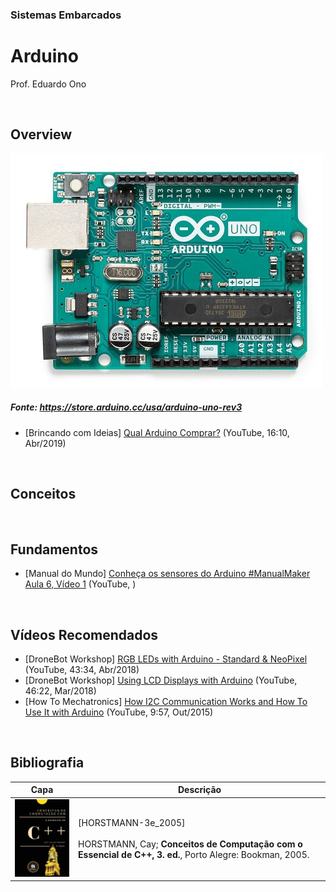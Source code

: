 ### Sistemas Embarcados

# Arduino

Prof. Eduardo Ono

<br>

## Overview

![Arduino Uno](imagens/arduino-uno.jpg)

##### Fonte: https://store.arduino.cc/usa/arduino-uno-rev3

- [Brincando com Ideias] [Qual Arduino Comprar?](https://www.youtube.com/watch?v=FbYd9KPkkl4) (YouTube, 16:10, Abr/2019)

<br>

## Conceitos

<br>

## Fundamentos

- [Manual do Mundo] [Conheça os sensores do Arduino #ManualMaker Aula 6, Vídeo 1](https://www.youtube.com/watch?v=vEdYjAbzrAE) (YouTube, )

<br>

## Vídeos Recomendados

* [DroneBot Workshop] [RGB LEDs with Arduino - Standard & NeoPixel](https://www.youtube.com/watch?v=JpEFAXenTyY) (YouTube, 43:34, Abr/2018)
* [DroneBot Workshop] [Using LCD Displays with Arduino](https://www.youtube.com/watch?v=wEbGhYjn4QI) (YouTube, 46:22, Mar/2018)
* [How To Mechatronics] [How I2C Communication Works and How To Use It with Arduino](https://www.youtube.com/watch?v=6IAkYpmA1DQ) (YouTube, 9:57, Out/2015)

<br>

## Bibliografia

| Capa | Descrição |
| :-:  | --- |
| <img src="../../referencias/capas/horstmann-3e_2005.jpg" width="150px"> | [HORSTMANN-3e_2005]<br><br>HORSTMANN, Cay; **Conceitos de Computação com o Essencial de C++, 3. ed.**, Porto Alegre: Bookman, 2005.

<br>
